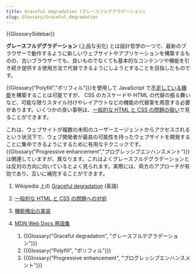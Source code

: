 ```yaml
---
title: Graceful degradation (グレースフルデグラデーション)
slug: Glossary/Graceful_degradation
---
```


{{GlossarySidebar}}

**グレースフルデグラデーション** (上品な劣化) とは設計哲学の一つで、最新のブラウザーで動作するように新しいウェブサイトやアプリケーションを構築するものの、古いブラウザーでも、良いものでなくても基本的なコンテンツや機能を引き続き提供する使用方法で代替できるようにしようとすることを目指したものです。

{{Glossary("Polyfill","ポリフィル")}}を使用して JavaScript で[不足している機能](/ja/docs/Learn/Tools_and_testing/Cross_browser_testing/Feature_detection)を構築することは可能ですが、 CSS のカスケードや HTML の代替の振る舞いなど、可能な限りスタイル付けやレイアウトなどの機能の代替案を用意する必要があります。いくつかの良い事例は、[一般的な HTML と CSS の問題の扱い](/ja/docs/Learn/Tools_and_testing/Cross_browser_testing/HTML_and_CSS)で見ることができます。

これは、ウェブサイトが複数の未知のユーザーエージェントからアクセスされるという状況下で、ウェブ開発者が最良の可能性を持ったウェブサイトを開発することに集中できるようにするために有用なテクニックです。{{Glossary("Progressive enhancement","プログレッシブエンハンスメント")}}は関連していますが、異なります。これはよくグレースフルデグラデーションとは反対の方向に向いているとよく見られます。実際には、両方のアプローチが有効であり、互いに補完することができます。

1. Wikipedia 上の [Graceful degradation](https://en.wikipedia.org/wiki/Graceful_degradation) (英語)
2. [一般的な HTML と CSS の問題への対処](/ja/docs/Learn/Tools_and_testing/Cross_browser_testing/HTML_and_CSS)
3. [機能検出の実装](/ja/docs/Learn/Tools_and_testing/Cross_browser_testing/Feature_detection)
4. [MDN Web Docs 用語集](/ja/docs/Glossary)

   1. {{Glossary("Graceful degradation", "グレースフルデグラデーション")}}
   2. {{Glossary("Polyfill", "ポリフィル")}}
   3. {{Glossary("Progressive enhancement", "プログレッシブエンハンスメント")}}
